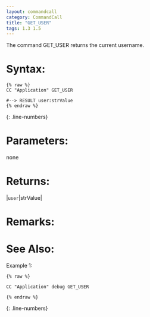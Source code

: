 ```yaml
---
layout: commandcall
category: CommandCall
title: "GET_USER"
tags: 1.3 1.5
---
```


The command GET_USER returns the current username.

# Syntax:  

```adoscript
{% raw %}
CC "Application" GET_USER

#--> RESULT user:strValue 
{% endraw %}
```
{: .line-numbers}

# Parameters:  

none

# Returns:  

|`user`|strValue|

# Remarks:



# See Also:  



Example 1:

```adoscript
{% raw %}

CC "Application" debug GET_USER 

{% endraw %}
```
{: .line-numbers}

